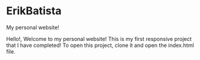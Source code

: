 # ErikBatista
My personal website!

Hello!, Welcome to my personal website! This is my first responsive project that I have completed!
To open this project, clone it and open the index.html file.
